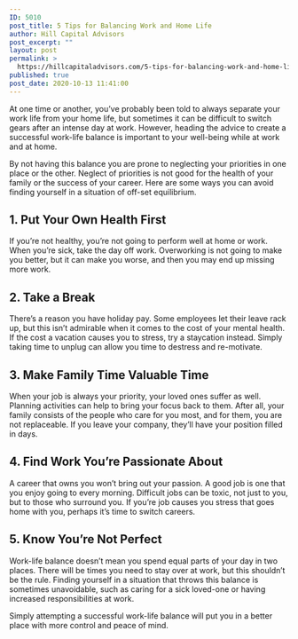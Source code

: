 ```yaml
---
ID: 5010
post_title: 5 Tips for Balancing Work and Home Life
author: Hill Capital Advisors
post_excerpt: ""
layout: post
permalink: >
  https://hillcapitaladvisors.com/5-tips-for-balancing-work-and-home-life/
published: true
post_date: 2020-10-13 11:41:00
---
```

<!-- wp:paragraph -->
<p>At one time or another, you’ve probably been told to always
separate your work life from your home life, but sometimes it can be difficult
to switch gears after an intense day at work. However, heading the advice to
create a successful work-life balance is important to your well-being while at
work and at home.</p>
<!-- /wp:paragraph -->

<!-- wp:paragraph -->
<p>By not having this balance you are prone to neglecting your priorities in one place or the other. Neglect of priorities is not good for the health of your family or the success of your career. Here are some ways you can avoid finding yourself in a situation of off-set equilibrium.</p>
<!-- /wp:paragraph -->

<!-- wp:heading -->
<h2><strong>1. Put Your Own
Health First</strong></h2>
<!-- /wp:heading -->

<!-- wp:paragraph -->
<p>If you’re not healthy, you’re not going to perform well at
home or work. When you’re sick, take the day off work. Overworking is not going
to make you better, but it can make you worse, and then you may end up missing
more work.</p>
<!-- /wp:paragraph -->

<!-- wp:heading -->
<h2><strong>2. Take a Break</strong></h2>
<!-- /wp:heading -->

<!-- wp:paragraph -->
<p>There’s a reason you have holiday pay. Some employees let their leave rack up, but this isn’t admirable when it comes to the cost of your mental health. If the cost a vacation causes you to stress, try a staycation instead. Simply taking time to unplug can allow you time to destress and re-motivate.</p>
<!-- /wp:paragraph -->

<!-- wp:heading -->
<h2><strong>3. Make Family Time
Valuable Time</strong></h2>
<!-- /wp:heading -->

<!-- wp:paragraph -->
<p>When your job is always your priority, your loved ones
suffer as well. Planning activities can help to bring your focus back to them.
After all, your family consists of the people who care for you most, and for
them, you are not replaceable. If you leave your company, they’ll have your
position filled in days.</p>
<!-- /wp:paragraph -->

<!-- wp:heading -->
<h2><strong>4. Find Work You’re
Passionate About</strong></h2>
<!-- /wp:heading -->

<!-- wp:paragraph -->
<p>A career that owns you won’t bring out your passion. A good job is one that you enjoy going to every morning. Difficult jobs can be toxic, not just to you, but to those who surround you. If you’re job causes you stress that goes home with you, perhaps it’s time to switch careers.</p>
<!-- /wp:paragraph -->

<!-- wp:heading -->
<h2><strong>5. Know You’re Not
Perfect</strong></h2>
<!-- /wp:heading -->

<!-- wp:paragraph -->
<p>Work-life balance doesn’t mean you spend equal parts of your day in two places. There will be times you need to stay over at work, but this shouldn’t be the rule. Finding yourself in a situation that throws this balance is sometimes unavoidable, such as caring for a sick loved-one or having increased responsibilities at work.</p>
<!-- /wp:paragraph -->

<!-- wp:paragraph -->
<p>Simply attempting a successful work-life balance will put
you in a better place with more control and peace of mind.</p>
<!-- /wp:paragraph -->